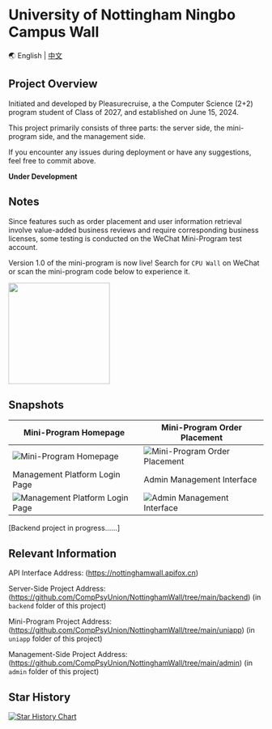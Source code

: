 # University of Nottingham Ningbo Campus Wall
🌏 English | [中文](/README_ch.md)

## Project Overview

Initiated and developed by Pleasurecruise, a the Computer Science (2+2) program student of Class of 2027, and established on June 15, 2024.

This project primarily consists of three parts: the server side, the mini-program side, and the management side.

If you encounter any issues during deployment or have any suggestions, feel free to commit above.

**Under Development**

## Notes

Since features such as order placement and user information retrieval involve value-added business reviews and require corresponding business licenses, some testing is conducted on the WeChat Mini-Program test account.

Version 1.0 of the mini-program is now live! Search for `CPU Wall` on WeChat or scan the mini-program code below to experience it.

<img width="200" src="https://github.com/user-attachments/assets/16cfc02c-7306-40fc-b44f-1627695edaa3">

## Snapshots

| Mini-Program Homepage | Mini-Program Order Placement |
|-------|-------|
| ![Mini-Program Homepage](https://github.com/user-attachments/assets/26226271-e5d5-41cd-86db-7693ec98581a) | ![Mini-Program Order Placement](https://github.com/user-attachments/assets/0603ce25-48a6-4672-92a8-5a7a51f0c320) |
| Management Platform Login Page | Admin Management Interface |
| ![Management Platform Login Page](https://github.com/user-attachments/assets/5e093f4a-4490-43b6-89ad-54dd0eab8289) | ![Admin Management Interface](https://github.com/user-attachments/assets/13446b39-4e5f-4cb8-8718-7dbf7fadd7e3) |

[Backend project in progress......]

## Relevant Information

API Interface Address: (https://nottinghamwall.apifox.cn)

Server-Side Project Address: (https://github.com/CompPsyUnion/NottinghamWall/tree/main/backend)
(in ``backend`` folder of this project)

Mini-Program Project Address: (https://github.com/CompPsyUnion/NottinghamWall/tree/main/uniapp)
(in ``uniapp`` folder of this project)

Management-Side Project Address: (https://github.com/CompPsyUnion/NottinghamWall/tree/main/admin)
(in ``admin`` folder of this project)


## Star History

[![Star History Chart](https://api.star-history.com/svg?repos=CompPsyUnion/NottinghamWall&type=Date)](https://star-history.com/#CompPsyUnion/NottinghamWall&Date)
